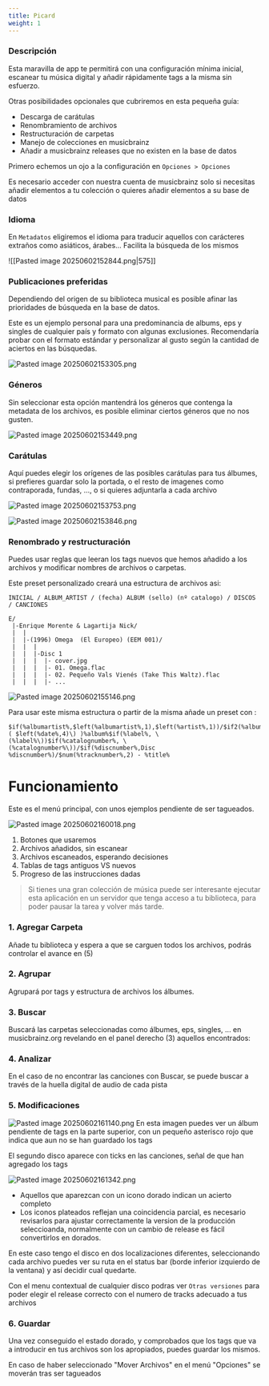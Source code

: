 ```yaml
---
title: Picard
weight: 1
---
```


### Descripción
Esta maravilla de app te permitirá con una configuración mínima inicial, escanear tu música digital y añadir rápidamente tags a la misma sin esfuerzo.

Otras posibilidades opcionales que cubriremos en esta pequeña guía:
- Descarga de carátulas
- Renombramiento de archivos
- Restructuración de carpetas 
- Manejo de colecciones en musicbrainz 
- Añadir a musicbrainz releases que no existen en la base de datos

Primero echemos un ojo a la configuración en `Opciones > Opciones`

Es necesario acceder con nuestra cuenta de musicbrainz solo si necesitas añadir elementos a tu colección o quieres añadir elementos a su base de datos

### Idioma 
En `Metadatos` eligiremos el idioma para traducir aquellos con carácteres extraños como asiáticos, árabes... Facilita la búsqueda de los mismos 

![[Pasted image 20250602152844.png|575]]

### Publicaciones preferidas
Dependiendo del origen de su biblioteca musical es posible afinar las prioridades de búsqueda en la base  de datos.

Este es un ejemplo personal para una predominancia de albums, eps y singles de cualquier país y formato con algunas exclusiones. Recomendaría probar con el formato estándar y personalizar al gusto según la cantidad de aciertos en las búsquedas. 

![Pasted image 20250602153305.png](Pasted-image-20250602153305.png)

### Géneros
Sin seleccionar esta opción mantendrá los géneros que contenga la metadata de los archivos, es posible eliminar ciertos géneros que no nos gusten.

![Pasted image 20250602153449.png](Pasted-image-20250602153449.png)

### Carátulas
Aquí puedes elegir los orígenes de las posibles carátulas para tus álbumes, si prefieres guardar solo la portada, o el resto de imagenes como contraporada, fundas, ..., o si quieres adjuntarla a cada archivo

![Pasted image 20250602153753.png](Pasted-image-20250602153753.png)

![Pasted image 20250602153846.png](Pasted-image-20250602153846.png)

### Renombrado y restructuración

Puedes usar reglas que leeran los tags nuevos que hemos añadido a los archivos y modificar nombres de archivos o carpetas.

Este preset personalizado creará una estructura de archivos asi:

```
INICIAL / ALBUM_ARTIST / (fecha) ALBUM (sello) (nº catalogo) / DISCOS / CANCIONES

E/
 |-Enrique Morente & Lagartija Nick/
 |  |
 |  |-(1996) Omega  (El Europeo) (EEM 001)/
 |  |  |
 |  |  |-Disc 1
 |  |  |  |- cover.jpg
 |  |  |  |- 01. Omega.flac
 |  |  |  |- 02. Pequeño Vals Vienés (Take This Waltz).flac
 |  |  |  |- ...
```

![Pasted image 20250602155146.png](Pasted-image-20250602155146.png)

Para usar este misma estructura o partir de la misma añade un preset con :

```musicbrainz
$if(%albumartist%,$left(%albumartist%,1),$left(%artist%,1))/$if2(%albumartist%,%artist%)/$if(%date%,\( $left(%date%,4)\) )%album%$if(%label%, \(%label%\))$if(%catalognumber%, \(%catalognumber%\))/$if(%discnumber%,Disc %discnumber%)/$num(%tracknumber%,2) - %title%
```

# Funcionamiento
Este es el menú principal, con unos ejemplos pendiente de ser tagueados.

![Pasted image 20250602160018.png](Pasted-image-20250602160018.png)

1. Botones que usaremos
2. Archivos añadidos, sin escanear
3. Archivos escaneados, esperando decisiones
4. Tablas de tags antiguos VS nuevos
5. Progreso de las instrucciones dadas

> Si tienes una gran colección de música puede ser interesante ejecutar esta aplicación en un servidor que tenga acceso a tu biblioteca, para poder pausar la tarea y volver más tarde.

### 1. Agregar Carpeta
Añade tu biblioteca y espera a que se carguen todos los archivos, podrás controlar el avance en (5) 

### 2. Agrupar
Agrupará por tags y estructura de archivos los álbumes.

### 3. Buscar
Buscará las carpetas seleccionadas como álbumes, eps, singles, ... en musicbrainz.org revelando en el panel derecho (3) aquellos encontrados:

### 4. Analizar
En el caso de no encontrar las canciones con Buscar, se puede buscar a través de la huella digital de audio de cada pista

### 5. Modificaciones
![Pasted image 20250602161140.png](Pasted-image-20250602161140.png)
En esta imagen puedes ver un álbum pendiente de tags en la parte superior, con un pequeño asterisco rojo que indica que aun no se han guardado los tags

El segundo disco aparece con ticks en las canciones, señal de que han agregado los tags

![Pasted image 20250602161342.png](Pasted-image-20250602161342.png)
- Aquellos que aparezcan con un icono dorado indican un acierto completo
- Los iconos plateados reflejan una coincidencia parcial, es necesario revisarlos para ajustar correctamente la version de la producción seleccioanda, normalmente con un cambio de release es fácil convertirlos en dorados.

En este caso tengo el disco en dos localizaciones diferentes, seleccionando cada archivo puedes ver su ruta en el status bar (borde inferior izquierdo de la ventana) y así decidir cual quedarte.

Con el menu contextual de cualquier disco podras ver `Otras versiones` para poder elegir el release correcto con el numero de tracks adecuado a tus archivos

### 6. Guardar 
Una vez conseguido el estado dorado, y comprobados que los tags que va a introducir en tus archivos son los apropiados, puedes guardar los mismos. 

En caso de haber seleccionado "Mover Archivos" en el menú "Opciones" se moverán tras ser tagueados